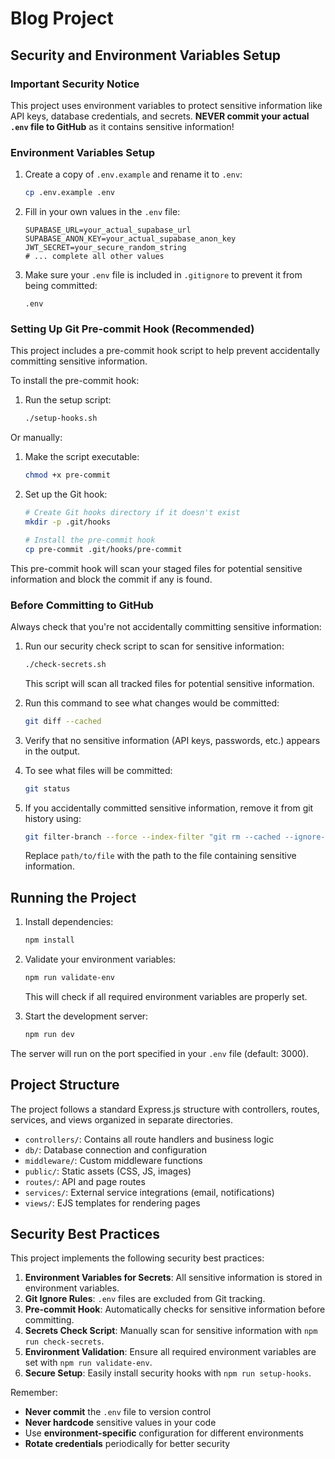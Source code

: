 # Blog Project

## Security and Environment Variables Setup

### Important Security Notice
This project uses environment variables to protect sensitive information like API keys, database credentials, and secrets. 
**NEVER commit your actual `.env` file to GitHub** as it contains sensitive information!

### Environment Variables Setup

1. Create a copy of `.env.example` and rename it to `.env`:
   ```bash
   cp .env.example .env
   ```

2. Fill in your own values in the `.env` file:
   ```
   SUPABASE_URL=your_actual_supabase_url
   SUPABASE_ANON_KEY=your_actual_supabase_anon_key
   JWT_SECRET=your_secure_random_string
   # ... complete all other values
   ```

3. Make sure your `.env` file is included in `.gitignore` to prevent it from being committed:
   ```
   .env
   ```

### Setting Up Git Pre-commit Hook (Recommended)

This project includes a pre-commit hook script to help prevent accidentally committing sensitive information.

To install the pre-commit hook:

1. Run the setup script:
   ```bash
   ./setup-hooks.sh
   ```

Or manually:

1. Make the script executable:
   ```bash
   chmod +x pre-commit
   ```

2. Set up the Git hook:
   ```bash
   # Create Git hooks directory if it doesn't exist
   mkdir -p .git/hooks
   
   # Install the pre-commit hook
   cp pre-commit .git/hooks/pre-commit
   ```

This pre-commit hook will scan your staged files for potential sensitive information and block the commit if any is found.

### Before Committing to GitHub

Always check that you're not accidentally committing sensitive information:

1. Run our security check script to scan for sensitive information:
   ```bash
   ./check-secrets.sh
   ```
   
   This script will scan all tracked files for potential sensitive information.

2. Run this command to see what changes would be committed:
   ```bash
   git diff --cached
   ```

3. Verify that no sensitive information (API keys, passwords, etc.) appears in the output.

4. To see what files will be committed:
   ```bash
   git status
   ```

4. If you accidentally committed sensitive information, remove it from git history using:
   ```bash
   git filter-branch --force --index-filter "git rm --cached --ignore-unmatch path/to/file" --prune-empty --tag-name-filter cat -- --all
   ```
   
   Replace `path/to/file` with the path to the file containing sensitive information.

## Running the Project

1. Install dependencies:
   ```bash
   npm install
   ```

2. Validate your environment variables:
   ```bash
   npm run validate-env
   ```
   This will check if all required environment variables are properly set.

3. Start the development server:
   ```bash
   npm run dev
   ```

The server will run on the port specified in your `.env` file (default: 3000).

## Project Structure

The project follows a standard Express.js structure with controllers, routes, services, and views organized in separate directories.

- `controllers/`: Contains all route handlers and business logic
- `db/`: Database connection and configuration
- `middleware/`: Custom middleware functions
- `public/`: Static assets (CSS, JS, images)
- `routes/`: API and page routes
- `services/`: External service integrations (email, notifications)
- `views/`: EJS templates for rendering pages

## Security Best Practices

This project implements the following security best practices:

1. **Environment Variables for Secrets**: All sensitive information is stored in environment variables.
2. **Git Ignore Rules**: `.env` files are excluded from Git tracking.
3. **Pre-commit Hook**: Automatically checks for sensitive information before committing.
4. **Secrets Check Script**: Manually scan for sensitive information with `npm run check-secrets`.
5. **Environment Validation**: Ensure all required environment variables are set with `npm run validate-env`.
6. **Secure Setup**: Easily install security hooks with `npm run setup-hooks`.

Remember:
- **Never commit** the `.env` file to version control
- **Never hardcode** sensitive values in your code
- Use **environment-specific** configuration for different environments
- **Rotate credentials** periodically for better security
